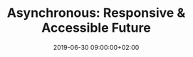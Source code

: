---
layout: post
title:  "Asynchronous: Responsive & Accessible Future"
date:   2019-06-30 09:00:00+02:00
eh: 3
video_inline: cos18/lecture5.mp4
slidescom: https://talks.yatil.net/ju1Mza/accessibility-multi-screen-design-responsive-accessible-future
test_link: https://forms.gle/xwpb1DSZMBYbQkgT8
---